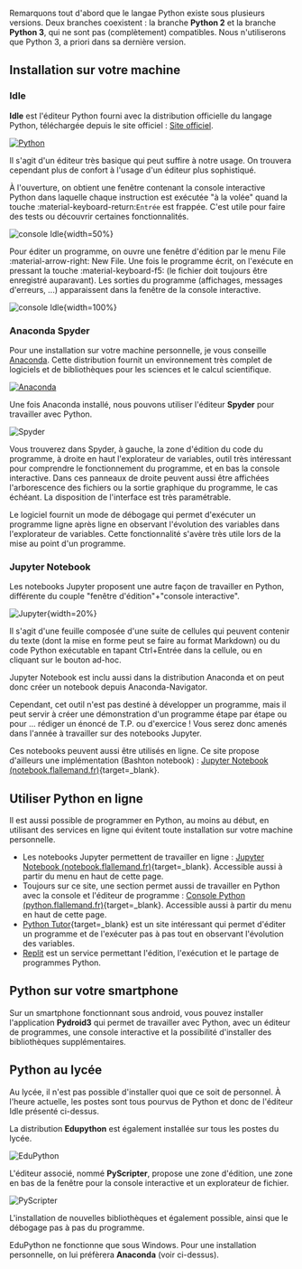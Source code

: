 
Remarquons tout d'abord que le langae Python existe sous plusieurs versions. Deux branches coexistent : la branche **Python 2** et la branche **Python 3**, qui ne sont pas (complètement) compatibles. Nous n'utiliserons que Python 3, a priori dans sa dernière version.

## Installation sur votre machine

### Idle

**Idle** est l'éditeur Python fourni avec la distribution officielle du langage Python, téléchargée depuis le site officiel : [Site officiel](https://www.python.org/downloads/).

[![Python](https://www.python.org/static/img/python-logo.png)](https://www.python.org/downloads/)

Il s'agit d'un éditeur très basique qui peut suffire à notre usage. On trouvera cependant plus de confort à l'usage d'un éditeur plus sophistiqué.

À l'ouverture, on obtient une fenêtre contenant la console interactive Python dans laquelle chaque instruction est exécutée "à la volée" quand la touche :material-keyboard-return:`Entrée` est frappée. C'est utile pour faire des tests ou découvrir certaines fonctionnalités.

![console Idle](../../assets/images/idle_1.png){width=50%}

Pour éditer un programme, on ouvre une fenêtre d'édition par le menu File :material-arrow-right: New File. Une fois le programme écrit, on l'exécute en pressant la touche :material-keyboard-f5: (le fichier doit toujours être enregistré auparavant). Les sorties du programme (affichages, messages d'erreurs, ...) apparaissent dans la fenêtre de la console interactive.

![console Idle](../../assets/images/idle_2.png){width=100%}

### Anaconda Spyder

Pour une installation sur votre machine personnelle, je vous conseille [Anaconda](https://www.anaconda.com/). Cette distribution fournit un environnement très complet de logiciels et de bibliothèques pour les sciences et le calcul scientifique.

[![Anaconda](https://upload.wikimedia.org/wikipedia/commons/f/f4/Anaconda.Starting_page.png)](https://www.anaconda.com/)

Une fois Anaconda installé, nous pouvons utiliser l'éditeur **Spyder** pour travailler avec Python.

![Spyder](../../assets/images/spyder_1.png)

Vous trouverez dans Spyder, à gauche, la zone d'édition du code du programme, à droite en haut l'explorateur de variables, outil très intéressant pour comprendre le fonctionnement du programme, et en bas la console interactive. Dans ces panneaux de droite peuvent aussi être affichées l'arborescence des fichiers ou la sortie graphique du programme, le cas échéant. La disposition de l'interface est très paramétrable.

Le logiciel fournit un mode de débogage qui permet d'exécuter un programme ligne après ligne en observant l'évolution des variables dans l'explorateur de variables. Cette fonctionnalité s'avère très utile lors de la mise au point d'un programme.

### Jupyter Notebook

Les notebooks Jupyter proposent une autre façon de travailler en Python, différente du couple "fenêtre d'édition"+"console interactive".

![Jupyter](https://jupyter.org/assets/homepage/main-logo.svg){width=20%}

Il s'agit d'une feuille composée d'une suite de cellules qui peuvent contenir du texte (dont la mise en forme peut se faire au format Markdown) ou du code Python exécutable en tapant Ctrl+Entrée dans la cellule, ou en cliquant sur le bouton ad-hoc.

Jupyter Notebook est inclu aussi dans la distribution Anaconda et on peut donc créer un notebook depuis Anaconda-Navigator. 

Cependant, cet outil n'est pas destiné à développer un programme, mais il peut servir à créer une démonstration d'un programme étape par étape ou pour ... rédiger un énoncé de T.P. ou d'exercice ! Vous serez donc amenés dans l'année à travailler sur des notebooks Jupyter.

Ces notebooks peuvent aussi être utilisés en ligne. Ce site propose d'ailleurs une implémentation (Bashton notebook) : [Jupyter Notebook (notebook.flallemand.fr)](https://notebook.flallemand.fr/#){target=_blank}.

## Utiliser Python en ligne

Il est aussi possible de programmer en Python, au moins au début, en utilisant des services en ligne qui évitent toute installation sur votre machine personnelle.

* Les notebooks Jupyter permettent de travailler en ligne : [Jupyter Notebook (notebook.flallemand.fr)](https://notebook.flallemand.fr/#){target=_blank}. Accessible aussi à partir du menu en haut de cette page.
* Toujours sur ce site, une section permet aussi de travailler en Python avec la console et l'éditeur de programme : [Console Python (python.flallemand.fr)](https://python.flallemand.fr/){target=_blank}. Accessible aussi à partir du menu en haut de cette page.
* [Python Tutor](https://pythontutor.com/visualize.html#mode=edit){target=_blank} est un site intéressant qui permet d'éditer un programme et de l'exécuter pas à pas tout en observant l'évolution des variables.
* [Replit](https://replit.com/~) est un service permettant l'édition, l'exécution et le partage de programmes Python.

## Python sur votre smartphone

Sur un smartphone fonctionnant sous android, vous pouvez installer l'application **Pydroid3** qui permet de travailler avec Python, avec un éditeur de programmes, une console interactive et la possibilité d'installer des bibliothèques supplémentaires.

## Python au lycée

Au lycée, il n'est pas possible d'installer quoi que ce soit de personnel. À l'heure actuelle, les postes sont tous pourvus de Python et donc de l'éditeur Idle présenté ci-dessus.

La distribution **Edupython** est également installée sur tous les postes du lycée.

![EduPython](https://edupython.tuxfamily.org/images/LogoTransp400.png)

L'éditeur associé, nommé **PyScripter**, propose une zone d'édition, une zone en bas de la fenêtre pour la console interactive et un explorateur de fichier.

![PyScripter](https://edupython.tuxfamily.org/images/PRES02.png)

L'installation de nouvelles bibliothèques et également possible, ainsi que le débogage pas à pas du programme.

EduPython ne fonctionne que sous Windows. Pour une installation personnelle, on lui préfèrera **Anaconda** (voir ci-dessus).